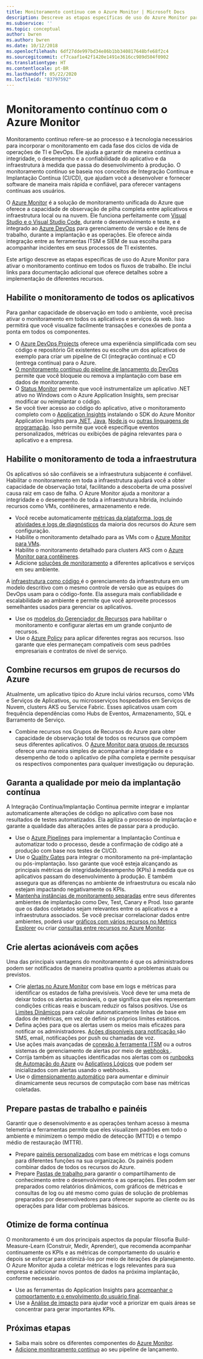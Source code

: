 ```yaml
---
title: Monitoramento contínuo com o Azure Monitor | Microsoft Docs
description: Descreve as etapas específicas de uso do Azure Monitor para ativar o monitoramento contínuo em todos os fluxos de trabalho.
ms.subservice: ''
ms.topic: conceptual
author: bwren
ms.author: bwren
ms.date: 10/12/2018
ms.openlocfilehash: 6df27dde997bd34e86b1bb340817648bfe68f2c4
ms.sourcegitcommit: cf7caaf1e42f1420e1491e3616cc989d504f0902
ms.translationtype: HT
ms.contentlocale: pt-BR
ms.lasthandoff: 05/22/2020
ms.locfileid: "83797592"
---
```

# <a name="continuous-monitoring-with-azure-monitor"></a>Monitoramento contínuo com o Azure Monitor

Monitoramento contínuo refere-se ao processo e à tecnologia necessários para incorporar o monitoramento em cada fase dos ciclos de vida de operações de TI e DevOps. Ele ajuda a garantir de maneira contínua a integridade, o desempenho e a confiabilidade do aplicativo e da infraestrutura à medida que passa do desenvolvimento à produção. O monitoramento contínuo se baseia nos conceitos de Integração Contínua e Implantação Contínua (CI/CD), que ajudam você a desenvolver e fornecer software de maneira mais rápida e confiável, para oferecer vantagens contínuas aos usuários.

O [Azure Monitor](overview.md) é a solução de monitoramento unificada do Azure que oferece a capacidade de observação de pilha completa entre aplicativos e infraestrutura local ou na nuvem. Ele funciona perfeitamente com [Visual Studio e o Visual Studio Code](https://visualstudio.microsoft.com/), durante o desenvolvimento e teste, e é integrado ao [Azure DevOps](/azure/devops/user-guide/index) para gerenciamento de versão e de itens de trabalho, durante a implantação e as operações. Ele oferece ainda integração entre as ferramentas ITSM e SIEM de sua escolha para acompanhar incidentes em seus processos de TI existentes.

Este artigo descreve as etapas específicas de uso do Azure Monitor para ativar o monitoramento contínuo em todos os fluxos de trabalho. Ele inclui links para documentação adicional que oferece detalhes sobre a implementação de diferentes recursos.


## <a name="enable-monitoring-for-all-your-applications"></a>Habilite o monitoramento de todos os aplicativos
Para ganhar capacidade de observação em todo o ambiente, você precisa ativar o monitoramento em todos os aplicativos e serviços da web. Isso permitirá que você visualize facilmente transações e conexões de ponta a ponta em todos os componentes.

- O [Azure DevOps Projects](../devops-project/overview.md) oferece uma experiência simplificada com seu código e repositório Git existentes ou escolhe um dos aplicativos de exemplo para criar um pipeline de CI (integração contínua) e CD (entrega contínua) para o Azure.
- [O monitoramento contínuo do pipeline de lançamento do DevOps](../azure-monitor/app/continuous-monitoring.md) permite que você bloqueie ou remova a implantação com base em dados de monitoramento.
- O [Status Monitor](../azure-monitor/app/monitor-performance-live-website-now.md) permite que você instrumentalize um aplicativo .NET ativo no Windows com o Azure Application Insights, sem precisar modificar ou reimplantar o código.
- Se você tiver acesso ao código do aplicativo, ative o monitoramento completo com o [Application Insights](../azure-monitor/app/app-insights-overview.md) instalando o SDK do Azure Monitor Application Insights para [.NET](../azure-monitor/learn/quick-monitor-portal.md), [Java](../azure-monitor/app/java-get-started.md), [Node.js](../azure-monitor/learn/nodejs-quick-start.md) ou [outras linguagens de programação](../azure-monitor/app/platforms.md). Isso permite que você especifique eventos personalizados, métricas ou exibições de página relevantes para o aplicativo e a empresa.



## <a name="enable-monitoring-for-your-entire-infrastructure"></a>Habilite o monitoramento de toda a infraestrutura
Os aplicativos só são confiáveis se a infraestrutura subjacente é confiável. Habilitar o monitoramento em toda a infraestrutura ajudará você a obter capacidade de observação total, facilitando a descoberta de uma possível causa raiz em caso de falha. O Azure Monitor ajuda a monitorar a integridade e o desempenho de toda a infraestrutura híbrida, incluindo recursos como VMs, contêineres, armazenamento e rede.

- Você recebe automaticamente [métricas da plataforma, logs de atividades e logs de diagnósticos](platform/data-sources.md) da maioria dos recursos do Azure sem configuração.
- Habilite o monitoramento detalhado para as VMs com o [Azure Monitor para VMs](insights/vminsights-overview.md).
-  Habilite o monitoramento detalhado para clusters AKS com o [Azure Monitor para contêineres](insights/container-insights-overview.md).
- Adicione [soluções de monitoramento](insights/solutions-inventory.md) a diferentes aplicativos e serviços em seu ambiente.


A [infraestrutura como código ](/azure/devops/learn/what-is-infrastructure-as-code) é o gerenciamento da infraestrutura em um modelo descritivo com o mesmo controle de versão que as equipes do DevOps usam para o código-fonte. Ela assegura mais confiabilidade e escalabilidade ao ambiente e permite que você aproveite processos semelhantes usados para gerenciar os aplicativos.

-  Use os [modelos do Gerenciador de Recursos](platform/template-workspace-configuration.md) para habilitar o monitoramento e configurar alertas em um grande conjunto de recursos.
- Use o [Azure Policy](../governance/policy/overview.md) para aplicar diferentes regras aos recursos. Isso garante que eles permaneçam compatíveis com seus padrões empresariais e contratos de nível de serviço. 


##  <a name="combine-resources-in-azure-resource-groups"></a>Combine recursos em grupos de recursos do Azure
Atualmente, um aplicativo típico do Azure inclui vários recursos, como VMs e Serviços de Aplicativos, ou microsserviços hospedados em Serviços de Nuvem, clusters AKS ou Service Fabric. Esses aplicativos usam com frequência dependências como Hubs de Eventos, Armazenamento, SQL e Barramento de Serviço.

- Combine recursos nos Grupos de Recursos do Azure para obter capacidade de observação total de todos os recursos que compõem seus diferentes aplicativos. O [Azure Monitor para grupos de recursos](../azure-monitor/insights/resource-group-insights.md) oferece uma maneira simples de acompanhar a integridade e o desempenho de todo o aplicativo de pilha completa e permite pesquisar os respectivos componentes para qualquer investigação ou depuração.

## <a name="ensure-quality-through-continuous-deployment"></a>Garanta a qualidade por meio da implantação contínua
A Integração Contínua/Implantação Contínua permite integrar e implantar automaticamente alterações de código no aplicativo com base nos resultados de testes automatizados. Ela agiliza o processo de implantação e garante a qualidade das alterações antes de passar para a produção.


- Use o [Azure Pipelines](/azure/devops/pipelines) para implementar a Implantação Contínua e automatizar todo o processo, desde a confirmação de código até a produção com base nos testes de CI/CD.
- Use o [Quality Gates](/azure/devops/pipelines/release/approvals/gates) para integrar o monitoramento na pré-implantação ou pós-implantação. Isso garante que você esteja alcançando as principais métricas de integridade/desempenho (KPIs) à medida que os aplicativos passam do desenvolvimento à produção. E também assegura que as diferenças no ambiente de infraestrutura ou escala não estejam impactando negativamente os KPIs.
- [Mantenha instâncias de monitoramento separadas](../azure-monitor/app/separate-resources.md) entre seus diferentes ambientes de implantação como Dev, Test, Canary e Prod. Isso garante que os dados coletados sejam relevantes entre os aplicativos e a infraestrutura associados. Se você precisar correlacionar dados entre ambientes, poderá usar [gráficos com vários recursos no Metrics Explorer](../azure-monitor/platform/metrics-charts.md) ou criar [consultas entre recursos no Azure Monitor](log-query/cross-workspace-query.md).


## <a name="create-actionable-alerts-with-actions"></a>Crie alertas acionáveis com ações
Uma das principais vantagens do monitoramento é que os administradores podem ser notificados de maneira proativa quanto a problemas atuais ou previstos. 

- Crie [alertas no Azure Monitor](../azure-monitor/platform/alerts-overview.md) com base em logs e métricas para identificar os estados de falha previsíveis. Você deve ter uma meta de deixar todos os alertas acionáveis, o que significa que eles representam condições críticas reais e buscam reduzir os falsos positivos. Use os [Limites Dinâmicos](platform/alerts-dynamic-thresholds.md) para calcular automaticamente linhas de base em dados de métricas, em vez de definir os próprios limites estáticos. 
- Defina ações para que os alertas usem os meios mais eficazes para notificar os administradores. [Ações disponíveis para notificação ](platform/action-groups.md#create-an-action-group-by-using-the-azure-portal) são SMS, email, notificações por push ou chamadas de voz.
- Use ações mais avançadas de [conexão à ferramenta ITSM](platform/itsmc-overview.md) ou a outros sistemas de gerenciamento de alertas por meio de [ webhooks ](platform/activity-log-alerts-webhook.md).
- Corrija também as situações identificadas nos alertas com os [runbooks de Automação do Azure](../automation/automation-webhooks.md) ou [Aplicativos Lógicos](/connectors/custom-connectors/create-webhook-trigger) que podem ser inicializados com alertas usando o webhooks. 
- Use o [dimensionamento automático](../azure-monitor/learn/tutorial-autoscale-performance-schedule.md) para aumentar e diminuir dinamicamente seus recursos de computação com base nas métricas coletadas.

## <a name="prepare-dashboards-and-workbooks"></a>Prepare pastas de trabalho e painéis
Garantir que o desenvolvimento e as operações tenham acesso à mesma telemetria e ferramentas permite que eles visualizem padrões em todo o ambiente e minimizem o tempo médio de detecção (MTTD) e o tempo médio de restauração (MTTR).

- Prepare [painéis personalizados](../azure-monitor/learn/tutorial-app-dashboards.md) com base em métricas e logs comuns para diferentes funções na sua organização. Os painéis podem combinar dados de todos os recursos do Azure.
- Prepare [Pastas de trabalho ](../azure-monitor/platform/workbooks-overview.md) para garantir o compartilhamento de conhecimento entre o desenvolvimento e as operações. Eles podem ser preparados como relatórios dinâmicos, com gráficos de métricas e consultas de log ou até mesmo como guias de solução de problemas preparados por desenvolvedores para oferecer suporte ao cliente ou às operações para lidar com problemas básicos.

## <a name="continuously-optimize"></a>Otimize de forma contínua
 O monitoramento é um dos principais aspectos da popular filosofia Build-Measure-Learn (Construir, Medir, Aprender), que recomenda acompanhar continuamente os KPIs e as métricas de comportamento do usuário e depois se esforçar para otimizá-los por meio de iterações de planejamento. O Azure Monitor ajuda a coletar métricas e logs relevantes para sua empresa e adicionar novos pontos de dados na próxima implantação, conforme necessário.

- Use as ferramentas do Application Insights para [acompanhar o comportamento e o envolvimento do usuário final](../azure-monitor/learn/tutorial-users.md).
- Use a [Análise de impacto](../azure-monitor/app/usage-impact.md) para ajudar você a priorizar em quais áreas se concentrar para gerar importantes KPIs.


## <a name="next-steps"></a>Próximas etapas

- Saiba mais sobre os diferentes componentes do [Azure Monitor](overview.md).
- [Adicione monitoramento contínuo](../azure-monitor/app/continuous-monitoring.md) ao seu pipeline de lançamento.
